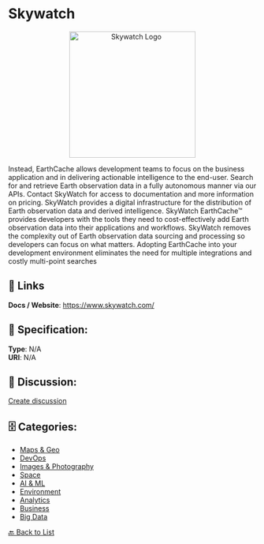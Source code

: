 # Skywatch
<p align="center">
    <img width="256" src="https://raw.githubusercontent.com/apis-list/apis-list/main/apis/skywatch/logo_256x256.png" alt="Skywatch Logo"/>
</p>

Instead, EarthCache allows development teams to focus on the business application and in delivering actionable intelligence to the end-user. Search for and retrieve Earth observation data in a fully autonomous manner via our APIs. Contact SkyWatch for access to documentation and more information on pricing.  SkyWatch provides a digital infrastructure for the distribution of Earth observation data and derived intelligence. SkyWatch EarthCache™ provides developers with the tools they need to cost-effectively add Earth observation data into their applications and workflows. SkyWatch removes the complexity out of Earth observation data sourcing and processing so developers can focus on what matters. Adopting EarthCache into your development environment eliminates the need for multiple integrations and costly multi-point searches

##  🔗 Links
**Docs / Website**: https://www.skywatch.com/

## 🧬 Specification:
**Type**: N/A  
**URI**: N/A

## 💬 Discussion:
[Create discussion](https://github.com/apis-list/apis-list/discussions/new)

## 🗄️ Categories:
- [Maps & Geo](https://github.com/apis-list/apis-list#maps--geo)
- [DevOps](https://github.com/apis-list/apis-list#devops)
- [Images & Photography](https://github.com/apis-list/apis-list#images--photography)
- [Space](https://github.com/apis-list/apis-list#space)
- [AI & ML](https://github.com/apis-list/apis-list#ai--ml)
- [Environment](https://github.com/apis-list/apis-list#environment)
- [Analytics](https://github.com/apis-list/apis-list#analytics)
- [Business](https://github.com/apis-list/apis-list#business)
- [Big Data](https://github.com/apis-list/apis-list#big-data)




[🔙 Back to List](https://github.com/apis-list/apis-list)
